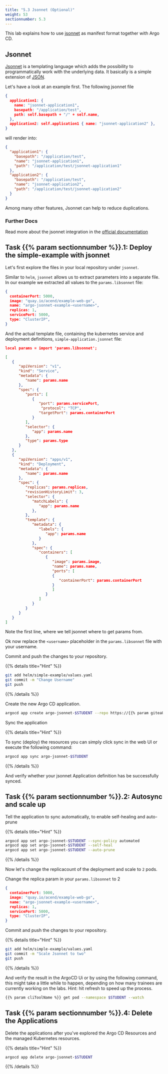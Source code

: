 ```yaml
---
title: "5.3 Jsonnet (Optional)"
weight: 53
sectionnumber: 5.3
---
```


This lab explains how to use [jsonnet](https://jsonnet.org/)  as manifest format together with Argo CD.


## Jsonnet

[Jsonnet](https://jsonnet.org/) is a templating language which adds the possibility to programmatically work with the underlying data. It basically is a simple extension of [JSON](https://json.org).

Let's have a look at an example first. The following jsonnet file

```json
{
  application1: {
    name: "jsonnet-application1",
    basepath: "/application/test",
    path: self.basepath + "/" + self.name,
  },
  application2: self.application1 { name: "jsonnet-application2" },
}
```

will render into:

```json
{
  "application1": {
    "basepath": "/application/test",
    "name": "jsonnet-application1",
    "path": "/application/test/jsonnet-application1"
  },
  "application2": {
    "basepath": "/application/test",
    "name": "jsonnet-application2",
    "path": "/application/test/jsonnet-application2"
  }
}
```

Among many other features, Jsonnet can help to reduce duplications.


### Further Docs

Read more about the jsonnet integration in the [official documentation](https://argoproj.github.io/argo-cd/user-guide/jsonnet/)


## Task {{% param sectionnumber %}}.1: Deploy the simple-example with jsonnet

Let's first explore the files in your local repository under `jsonnet`.

Similar to `helm`, `jsonnet` allows us to extract parameters into a separate file. In our example we extracted all values to the `params.libsonnet` file:

```json
{
  containerPort: 5000,
  image: "quay.io/acend/example-web-go",
  name: "argo-jsonnet-example-<username>",
  replicas: 1,
  servicePort: 5000,
  type: "ClusterIP",
}
```

And the actual template file, containing the kubernetes service and deployment definitions, `simple-application.jsonnet` file:

```json
local params = import 'params.libsonnet';

[
   {
      "apiVersion": "v1",
      "kind": "Service",
      "metadata": {
         "name": params.name
      },
      "spec": {
         "ports": [
            {
               "port": params.servicePort,
                "protocol": "TCP",
               "targetPort": params.containerPort
            }
         ],
         "selector": {
            "app": params.name
         },
         "type": params.type
      }
   },
   {
      "apiVersion": "apps/v1",
      "kind": "Deployment",
      "metadata": {
         "name": params.name
      },
      "spec": {
         "replicas": params.replicas,
         "revisionHistoryLimit": 3,
         "selector": {
            "matchLabels": {
               "app": params.name
            },
         },
         "template": {
            "metadata": {
               "labels": {
                  "app": params.name
               }
            },
            "spec": {
               "containers": [
                  {
                     "image": params.image,
                     "name": params.name,
                     "ports": [
                     {
                        "containerPort": params.containerPort
                     }
                     ]
                  }
               ]
            }
         }
      }
   }
]
```

Note the first line, where we tell jsonnet where to get params from.

Ok now replace the `<username>` placeholder in the `params.libsonnet` file with your username.

Commit and push the changes to your repository.

{{% details title="Hint" %}}
```bash
git add helm/simple-example/values.yaml
git commit -m "Change Username"
git push
```
{{% /details %}}


Create the new Argo CD application.

```bash
argocd app create argo-jsonnet-$STUDENT --repo https://{{% param giteaUrl %}}/$STUDENT/argocd-training-examples.git --path 'jsonnet' --dest-server https://kubernetes.default.svc --dest-namespace $STUDENT
```

Sync the application

{{% details title="Hint" %}}

To sync (deploy) the resources you can simply click sync in the web UI or execute the following command:

```bash
argocd app sync argo-jsonnet-$STUDENT
```
{{% /details %}}

And verify whether your jsonnet Application definition has be successfully synced.


## Task {{% param sectionnumber %}}.2: Autosync and scale up

Tell the application to sync automatically, to enable self-healing and auto-prune

{{% details title="Hint" %}}
```bash
argocd app set argo-jsonnet-$STUDENT --sync-policy automated
argocd app set argo-jsonnet-$STUDENT --self-heal
argocd app set argo-jsonnet-$STUDENT --auto-prune
```
{{% /details %}}

Now let's change the replicacount of the deployment and scale to `2` pods.

Change the replica param in your `params.libsonnet` to 2

```json
{
  containerPort: 5000,
  image: "quay.io/acend/example-web-go",
  name: "argo-jsonnet-example-<username>",
  replicas: 1,
  servicePort: 5000,
  type: "ClusterIP",
}
```

Commit and push the changes to your repository.

{{% details title="Hint" %}}
```bash
git add helm/simple-example/values.yaml
git commit -m "Scale Jsonnet to two"
git push
```
{{% /details %}}

And verify the result in the ArgoCD Ui or by using the following command, this might take a little while to happen, depending on how many trainees are currently working on the labs. Hint: hit refresh to speed up the process.

```bash
{{% param cliToolName %}} get pod --namespace $STUDENT --watch
```


## Task {{% param sectionnumber %}}.4: Delete the Applications

Delete the applications after you've explored the Argo CD Resources and the managed Kubernetes resources.

{{% details title="Hint" %}}
```bash
argocd app delete argo-jsonnet-$STUDENT
```
{{% /details %}}
